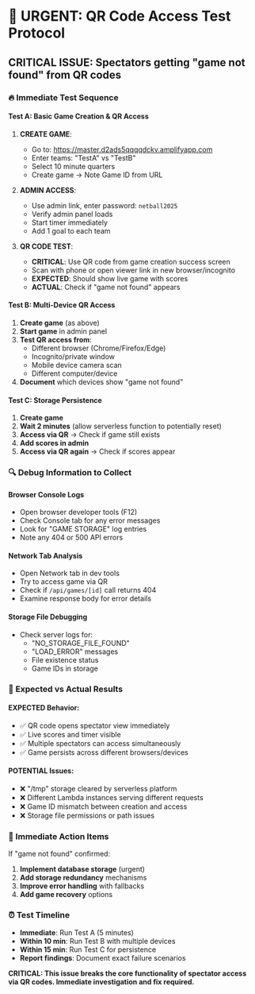 # 🚨 URGENT: QR Code Access Test Protocol

## **CRITICAL ISSUE**: Spectators getting "game not found" from QR codes

### **🔥 Immediate Test Sequence**

#### **Test A: Basic Game Creation & QR Access**
1. **CREATE GAME**:
   - Go to: https://master.d2ads5qqqqdckv.amplifyapp.com
   - Enter teams: "TestA" vs "TestB"
   - Select 10 minute quarters
   - Create game → Note Game ID from URL

2. **ADMIN ACCESS**:
   - Use admin link, enter password: `netball2025`
   - Verify admin panel loads
   - Start timer immediately
   - Add 1 goal to each team

3. **QR CODE TEST**:
   - **CRITICAL**: Use QR code from game creation success screen
   - Scan with phone or open viewer link in new browser/incognito
   - **EXPECTED**: Should show live game with scores
   - **ACTUAL**: Check if "game not found" appears

#### **Test B: Multi-Device QR Access**
1. **Create game** (as above)
2. **Start game** in admin panel  
3. **Test QR access from**:
   - Different browser (Chrome/Firefox/Edge)
   - Incognito/private window
   - Mobile device camera scan
   - Different computer/device
4. **Document** which devices show "game not found"

#### **Test C: Storage Persistence**
1. **Create game**
2. **Wait 2 minutes** (allow serverless function to potentially reset)
3. **Access via QR** → Check if game still exists
4. **Add scores in admin**
5. **Access via QR again** → Check if scores appear

### **🔍 Debug Information to Collect**

#### **Browser Console Logs**
- Open browser developer tools (F12)
- Check Console tab for any error messages
- Look for "GAME STORAGE" log entries
- Note any 404 or 500 API errors

#### **Network Tab Analysis**
- Open Network tab in dev tools
- Try to access game via QR
- Check if `/api/games/[id]` call returns 404
- Examine response body for error details

#### **Storage File Debugging**
- Check server logs for:
  - "NO_STORAGE_FILE_FOUND"
  - "LOAD_ERROR" messages
  - File existence status
  - Game IDs in storage

### **🚨 Expected vs Actual Results**

#### **EXPECTED Behavior**:
- ✅ QR code opens spectator view immediately
- ✅ Live scores and timer visible
- ✅ Multiple spectators can access simultaneously
- ✅ Game persists across different browsers/devices

#### **POTENTIAL Issues**:
- ❌ "/tmp" storage cleared by serverless platform
- ❌ Different Lambda instances serving different requests
- ❌ Game ID mismatch between creation and access
- ❌ Storage file permissions or path issues

### **🔧 Immediate Action Items**

If "game not found" confirmed:
1. **Implement database storage** (urgent)
2. **Add storage redundancy** mechanisms
3. **Improve error handling** with fallbacks
4. **Add game recovery** options

### **⏰ Test Timeline**
- **Immediate**: Run Test A (5 minutes)
- **Within 10 min**: Run Test B with multiple devices
- **Within 15 min**: Run Test C for persistence
- **Report findings**: Document exact failure scenarios

**CRITICAL: This issue breaks the core functionality of spectator access via QR codes. Immediate investigation and fix required.**

